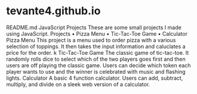 # tevante4.github.io
README.md
JavaScript Projects
These are some small projects I made using JavaScript.
Projects
• Pizza Menu
• Tic-Tac-Toe Game
• Calculator
Pizza Menu
This project is a menu used to order pizza with a various selection of toppings. It then takes the
input information and caluclates a price for the order. k
Tic-Tac-Toe Game
The classic game of tic-tac-toe. It randomly rolls dice to select which of the two players goes first
and then users are off playing the classic game. Users can decide which token each player wants
to use and the winner is celebrated with music and flashing lights.
Calculator
A basic 4 function calculator. Users can add, subtract, multiply, and divide on a sleek web version
of a calculator.

